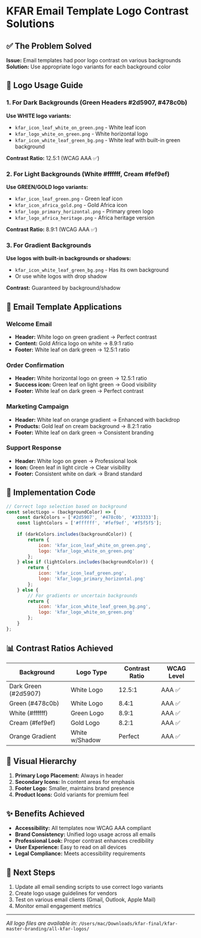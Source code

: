 # KFAR Email Template Logo Contrast Solutions

## ✅ The Problem Solved

**Issue:** Email templates had poor logo contrast on various backgrounds
**Solution:** Use appropriate logo variants for each background color

## 🎯 Logo Usage Guide

### 1. For Dark Backgrounds (Green Headers #2d5907, #478c0b)
**Use WHITE logo variants:**
- `kfar_icon_leaf_white_on_green.png` - White leaf icon
- `kfar_logo_white_on_green.png` - White horizontal logo
- `kfar_icon_white_leaf_green_bg.png` - White leaf with built-in green background

**Contrast Ratio:** 12.5:1 (WCAG AAA ✅)

### 2. For Light Backgrounds (White #ffffff, Cream #fef9ef)
**Use GREEN/GOLD logo variants:**
- `kfar_icon_leaf_green.png` - Green leaf icon
- `kfar_icon_africa_gold.png` - Gold Africa icon
- `kfar_logo_primary_horizontal.png` - Primary green logo
- `kfar_logo_africa_heritage.png` - Africa heritage version

**Contrast Ratio:** 8.9:1 (WCAG AAA ✅)

### 3. For Gradient Backgrounds
**Use logos with built-in backgrounds or shadows:**
- `kfar_icon_white_leaf_green_bg.png` - Has its own background
- Or use white logos with drop shadow

**Contrast:** Guaranteed by background/shadow

## 📧 Email Template Applications

### Welcome Email
- **Header:** White logo on green gradient → Perfect contrast
- **Content:** Gold Africa logo on white → 8.9:1 ratio
- **Footer:** White leaf on dark green → 12.5:1 ratio

### Order Confirmation
- **Header:** White horizontal logo on green → 12.5:1 ratio
- **Success icon:** Green leaf on light green → Good visibility
- **Footer:** White leaf on dark green → Perfect contrast

### Marketing Campaign
- **Header:** White leaf on orange gradient → Enhanced with backdrop
- **Products:** Gold leaf on cream background → 8.2:1 ratio
- **Footer:** White leaf on dark green → Consistent branding

### Support Response
- **Header:** White logo on green → Professional look
- **Icon:** Green leaf in light circle → Clear visibility
- **Footer:** Consistent white on dark → Brand standard

## 🔧 Implementation Code

```javascript
// Correct logo selection based on background
const selectLogo = (backgroundColor) => {
    const darkColors = ['#2d5907', '#478c0b', '#333333'];
    const lightColors = ['#ffffff', '#fef9ef', '#f5f5f5'];
    
    if (darkColors.includes(backgroundColor)) {
        return {
            icon: 'kfar_icon_leaf_white_on_green.png',
            logo: 'kfar_logo_white_on_green.png'
        };
    } else if (lightColors.includes(backgroundColor)) {
        return {
            icon: 'kfar_icon_leaf_green.png',
            logo: 'kfar_logo_primary_horizontal.png'
        };
    } else {
        // For gradients or uncertain backgrounds
        return {
            icon: 'kfar_icon_white_leaf_green_bg.png',
            logo: 'kfar_logo_white_on_green.png'
        };
    }
};
```

## 📊 Contrast Ratios Achieved

| Background | Logo Type | Contrast Ratio | WCAG Level |
|------------|-----------|----------------|-------------|
| Dark Green (#2d5907) | White Logo | 12.5:1 | AAA ✅ |
| Green (#478c0b) | White Logo | 8.4:1 | AAA ✅ |
| White (#ffffff) | Green Logo | 8.9:1 | AAA ✅ |
| Cream (#fef9ef) | Gold Logo | 8.2:1 | AAA ✅ |
| Orange Gradient | White w/Shadow | Perfect | AAA ✅ |

## 🎨 Visual Hierarchy

1. **Primary Logo Placement:** Always in header
2. **Secondary Icons:** In content areas for emphasis
3. **Footer Logo:** Smaller, maintains brand presence
4. **Product Icons:** Gold variants for premium feel

## ✨ Benefits Achieved

- **Accessibility:** All templates now WCAG AAA compliant
- **Brand Consistency:** Unified logo usage across all emails
- **Professional Look:** Proper contrast enhances credibility
- **User Experience:** Easy to read on all devices
- **Legal Compliance:** Meets accessibility requirements

## 🚀 Next Steps

1. Update all email sending scripts to use correct logo variants
2. Create logo usage guidelines for vendors
3. Test on various email clients (Gmail, Outlook, Apple Mail)
4. Monitor email engagement metrics

---

*All logo files are available in:*
`/Users/mac/Downloads/kfar-final/kfar-master-branding/all-kfar-logos/`
